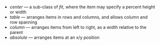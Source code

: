 * *center* &mdash; a sub-class of *fit*, where the item may specify a percent height or width 
* *table* &mdash; arranges items in rows and columns, and allows column and row spanning
* *column* &mdash; arranges items from left to right, as a width relative to the parent
* *absolute* &mdash; arranges items at an x/y position